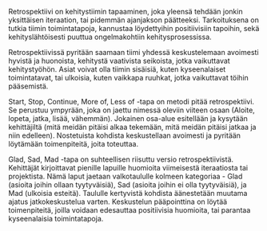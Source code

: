 Retrospektiivi on kehitystiimin tapaaminen, joka yleensä tehdään jonkin yksittäisen iteraation, tai pidemmän ajanjakson päätteeksi. Tarkoituksena on tutkia tiimin toimintatapoja, kannustaa löydettyihin positiivisiin tapoihin, sekä kehityslähtöisesti puuttua ongelmakohtiin kehitysprosessissa.

Retrospektiivissä pyritään saamaan tiimi yhdessä keskustelemaan avoimesti hyvistä ja huonoista, kehitystä vaativista seikoista, jotka vaikuttavat kehitystyöhön. Asiat voivat olla tiimin sisäisiä, kuten kyseenalaiset toimintatavat, tai ulkoisia, kuten vaikkapa ruuhkat, jotka vaikuttavat töihin pääsemistä. 

Start, Stop, Continue, More of, Less of -tapa on metodi pitää retrospektiivi. Se perustuu ympyrään, joka on jaettu nimessä oleviin viiteen osaan (Aloite, lopeta, jatka, lisää, vähemmän). Jokainen osa-alue esitellään ja kysytään kehittäjiltä (mitä meidän pitäisi alkaa tekemään, mitä meidän pitäisi jatkaa ja niin edelleen). Nostetuista kohdista keskustellaan avoimesti ja pyritään löytämään toimenpiteitä, joita toteuttaa.

Glad, Sad, Mad -tapa on suhteellisen riisuttu versio retrospektiivistä. Kehittäjät kirjoittavat pienille lapuille huomioita viimeisestä iteraatiosta tai projektista. Nämä laput jaetaan valkotaululle kolmeen kategoriaa - Glad (asioita joihin ollaan tyytyväisiä), Sad (asioita joihin ei olla tyytyväisiä), ja Mad (ulkoisia esteitä). Taululle kertyvistä kohdista äänestetään muutama ajatus jatkokeskustelua varten. Keskustelun pääpointtina on löytää toimenpiteitä, joilla voidaan edesauttaa positiivisia huomioita, tai parantaa kyseenalaisia toimintatapoja.
